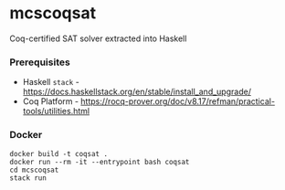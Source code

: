 # mcscoqsat

Coq-certified SAT solver extracted into Haskell

### Prerequisites

- Haskell ```stack``` - https://docs.haskellstack.org/en/stable/install_and_upgrade/
- Coq Platform - https://rocq-prover.org/doc/v8.17/refman/practical-tools/utilities.html

### Docker

```
docker build -t coqsat .
docker run --rm -it --entrypoint bash coqsat
cd mcscoqsat
stack run
```
